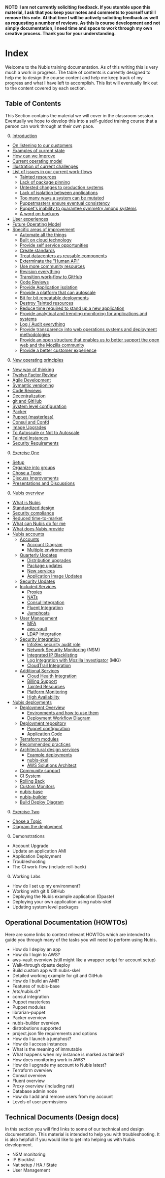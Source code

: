 ﻿**NOTE: I am not currently soliciting feedback. If you stumble upon this material, I ask that you keep your notes and comments to yourself until I remove this note. At that time I will be actively soliciting feedback as well as requesting a number of reviews. As this is course development and not simply documentation, I need time and space to work through my own creative process. Thank you for your understanding.**

# Index
Welcome to the Nubis training documentation. As of this writing this is very much a work in progress. The table of contents is currently designed to help me to design the course content and help me keep track of my progress and what I have left to accomplish. This list will eventually link out to the content covered by each section.

## Table of Contents
This Section contains the material we will cover in the classroom session. Eventually we hope to develop this into a self-guided training course that a person can work through at their own pace.

0. [Introduction](./introduction.md)
 - [On listening to our customers](./introduction.md#on-listening-to-our-customers)
 - [Examples of current state](./introduction.md#examples-of-current-state)
 - [How can we Improve](./introduction.md#how-can-we-improve)
 - [Current operating model](./introduction.md#current-operating-model)
  -  [Illustration of current challenges](./introduction.md#illustration-of-current-challenges)
  - [List of issues in our current work-flows](./introduction.md#list-of-issues-in-our-current-work-flows)
     - [Tainted resources](./introduction.md#tainted-resources)
     - [Lack of package pinning](./introduction.md#lack-of-package-pinning)
     - [Untested changes to production systems](./introduction.md#untested-changes-to-production-systems)
     - [Lack of isolation between applications](./introduction.md#lack-of-isolation-between-applications)
     - [Too many ways a system can be mutated](./introduction.md#too-many-ways-a-system-can-be-mutated)
     - [Puppetmasters ensure eventual consistency](./introduction.md#puppetmasters-ensure-eventual-consistency)
     - [Puppet's inability to guarantee symmetry among systems](./introduction.md#puppets-inability-to-guarantee-symmetry-among-systems)
     - [A word on backups](./introduction.md#a-word-on-backups)
 - [User experiences](./introduction.md#user-experiences)
 - [Future Operating Model](./introduction.md#future-operating-model)
  - [Specific areas of improvement](./introduction.md#specific-areas-of-improvement)
     - [Automate all the things](./introduction.md#automate-all-the-things)
     - [Built on cloud technology](./introduction.md#built-on-cloud-technology)
     - [Provide self service opportunities](./introduction.md#provide-self-service-opportunities)
     - [Create standards](./introduction.md#create-standards)
     - [Treat datacenters as reusable components](./introduction.md#treat-datacenters-as-reusable-components)
     - [Exterminate the "Human API"](./introduction.md#exterminate-the-human-api)
     - [Use more community resources](./introduction.md#use-more-community-resources)
     - [Revision everything](./introduction.md#revision-everything)
     - [Transition work-flow to GitHub](./introduction.md#transition-work-flow-to-github)
     - [Code Reviews](./introduction.md#code-reviews)
     - [Provide Application isolation](./introduction.md#provide-application-isolation)
     - [Provide a platform that can autoscale](./introduction.md#provide-a-platform-that-can-autoscale)
     - [Bit for bit repeatable deployments](./introduction.md#bit-for-bit-repeatable-deployments)
     - [Destroy Tainted resources](./introduction.md#destroy-tainted-resources)
     - [Reduce time required to stand up a new application](./introduction.md#reduce-time-required-to-stand-up-a-new-application)
     - [Provide analytical and trending monitoring for applications and systems](./introduction.md#provide-analytical-and-trending-monitoring-for-applications-and-systems)
     - [Log / Audit everything](./introduction.md#log--audit-everything)
     - [Provide transparency into web operations systems and deployment methodologies](./introduction.md#provide-transparency-into-web-operations-systems-and-deployment-methodologies)
     - [Provide an open structure that enables us to better support the open web and the Mozilla community](./introduction.md#provide-an-open-structure-that-enables-us-to-better-support-the-open-web-and-the-mozilla-community)
     - [Provide a better customer experience](./introduction.md#provide-a-better-customer-experience)
0. [New operating principles](./operating-principles.md)
 - [New way of thinking](./operating-principles.md#new-way-of-thinking)
 - [Twelve Factor Review](./operating-principles.md#twelve-factor-review)
 - [Agile Development](./operating-principles.md#agile-development)
 - [Symantic versioning](./operating-principles.md#symantic-versioning)
 - [Code Reviews](./operating-principles.md#code-reviews)
 - [Decentralization](./operating-principles.md#decentralization)
 - [git and GitHub](./operating-principles.md#git-and-github)
 - [System level configuration](./operating-principles.md#system-level-configuration)
  - [Packer](./operating-principles.md#packer)
  - [Puppet (masterless)](./operating-principles.md#puppet-masterless)
  - [Consul and Confd](./operating-principles.md#consul-and-confd)
 - [Image Upgrades](./operating-principles.md#image-upgrades)
 - [To Autoscale or Not to Autoscale](./operating-principles.md#to-autoscale-or-not-to-autoscale)
 - [Tainted Instances](./operating-principles.md#tainted-instances)
 - [Security Requirements](./operating-principles.md#security-requirements)
0. [Exercise One](./exercise-one.md)
 - [Setup](./exercise-one.md#setup)
 - [Organize into groups](./exercise-one.md#organize-into_groups)
 - [Chose a Topic](./exercise-one.md#chose-a-topic)
 - [Discuss Improvements](./exercise-one.md#discuss-improvements)
 - [Presentations and Discussions](./exercise-one.md#presentations-and-discussions)
0. [Nubis overview](./nubis-overview.md)
 - [What is Nubis](./nubis-overview.md#what-is-nubis)
  - [Standardized design](./nubis-overview.md#standardized-design)
  - [Security compliance](./nubis-overview.md#security-compliance)
  - [Reduced time-to-market](./nubis-overview.md#reduced-time-to-market)
 - [What can Nubis do for me](./nubis-overview.md#what-can-nubis-do-for-me)
 - [What does Nubis provide](./nubis-overview.md#what-does-nubis-provide)
  - [Nubis accounts](./nubis-overview.md#nubis-accounts)
     - [Accounts](./nubis-overview.md#accounts)
         - [Account Diagram](#account-diagram)
         - [Multiple environments](./nubis-overview.md#multiple-environments)
      - [Quarterly Updates](./nubis-overview.md#quarterly-updates)
         - [Distribution upgrades](./nubis-overview.md#distribution-upgrades)
         - [Package updates](./nubis-overview.md#package-updates)
         - [New services](./nubis-overview.md#new-services)
         - [Application Image Updates](./nubis-overview.md#application-image-updates)
      - [Security Updates](./nubis-overview.md#security-updates)
      - [Included Services](./nubis-overview.md#included-services)
         - [Proxies](./nubis-overview.md#proxies)
         - [NATs](./nubis-overview.md#nats)
         - [Consul Integration](./nubis-overview.md#consul-integration)
         - [Fluent Integration](./nubis-overview.md#fluent-integration)
         - [Jumphosts](./nubis-overview.md#jumphosts)
      - [User Management](./nubis-overview.md#user-management)
         - [MFA](./nubis-overview.md#mfa)
         - [aws-vault](./nubis-overview.md#aws-vault)
         - [LDAP Integration](./nubis-overview.md#ldap-integration)
      - [Security Integration](./nubis-overview.md#security-integration)
         - [InfoSec security audit role](./nubis-overview.md#infoSec-security-audit-role)
         - [Network Security Monitoring](./nubis-overview.md#network-security-monitoring) (NSM)
         - [Integrated IP Blacklisting](./nubis-overview.md#integrated-ip-blacklisting)
         - [Log Integration with Mozilla Investigator](./nubis-overview.md#log-integration-with-mozilla-investigator) (MIG)
         - [CloudTrail Integration](./nubis-overview.md#cloudtrail-integration)
      - [Additional Services](./nubis-overview.md#additional-services)
         - [Cloud Health Integration](./nubis-overview.md#cloud-health-integration)
         - [Billing Support](./nubis-overview.md#billing-support)
         - [Tainted Resources](./nubis-overview.md#tainted-resources)
         - [Platform Monitoring](./nubis-overview.md#platform-monitoring)
         - [High Availability](./nubis-overview.md#high-availability)
  - [Nubis deployments](./nubis-overview.md#nubis-deployments)
      - [Deployment Overview](./nubis-overview.md#deployment-overview)
         - [Environments and how to use them](./nubis-overview.md#environments-and-how-to-use-them)
         - [Deployment Workflow Diagram](./nubis-overview.md#deployment-workflow-diagram)
      - [Deployment repository](./nubis-overview.md#deployment-repository)
         - [Puppet configuration](./nubis-overview.md#puppet-configuration)
         - [Application Code](./nubis-overview.md#application-Code)
      - [Terraform modules](./nubis-overview.md#terraform-modules)
      - [Recommended practices](./nubis-overview.md#recommended-practices)
      - [Architectural design services](./nubis-overview.md#architectural-design-services)
         - [Example deployments](./nubis-overview.md#example-deployments)
         - [nubis-skel](./nubis-overview.md#nubis-skel)
         - [AWS Solutions Architect](./nubis-overview.md#aws-solutions-architect)
      - [Community support](./nubis-overview.md#community-support)
      - [CI System](./nubis-overview.md#ci-system)
      - [Rolling Back](./nubis-overview.md#rolling-back)
      - [Custom Monitors](./nubis-overview.md#custom-monitors)
      - [nubis-base](./nubis-overview.md#nubis-base)
      - [nubis-builder](./nubis-overview.md#nubis-builder)
      - [Build Deploy Diagram](./nubis-overview.md#build-deploy-diagram)
0. [Exercise Two](./exercise-two.md)
 - [Chose a Topic](./exercise-two.md#chose-a-topic)
 - [Diagram the deployment](./exercise-two.md#diagram-the-deployment)
0. Demonstrations
 - Account Upgrade
 - Update an application AMI
 - Application Deployment
 - Troubleshooting
 - The CI work-flow (include roll-back)
0. Working Labs
 - How do I set up my environment?
 - Working with git & GitHub
 - Deploying the Nubis example application (Dpaste)
 - Deploying your own application using nubis-skel
 - Updating system level packages

## Operational Documentation (HOWTOs)
Here are some links to context relevant HOWTOs which are intended to guide you through many of the tasks you will need to perform using Nubis.

 - How do I deploy an app
 - How do I login to AWS?
  - aws-vault overview (still might like a wrapper script for account setup)
 - Walk-through dpaste deploy
 - Build custom app with nubis-skel
 - Detailed working example for git and GitHub
 - How do I build an AMI?
  - Features of nubis-base
   - /etc/nubis.d/*
   - consul integration
  - Puppet masterless
   - Puppet modules
   - librarian-puppet
  - Packer overview
  - nubis-builder overview
   - distrobutions supported
   - project.json file requirements and options
 - How do I launch a jumphost?
 - How do I access instances
 - What is the meaning of immutable
 - What happens when my instance is marked as tainted?
 - How does monitoring work in AWS?
 - How do I upgrade my account to Nubis latest?
 - Terraform overview
 - Consul overview
 - Fluent overview
 - Proxy overview (including nat)
 - Database admin node
 - How do I add and remove users from my account
  - Levels of user permissions

## Technical Documents (Design docs)
In this section you will find links to some of our technical and design documentation. This material is intended to help you with troubleshooting. It is also helpfull if you would like to get into helping us with Nubis development.

 - NSM monitoring
 - IP Blocklist
 - Nat setup / HA / State
 - User Management
